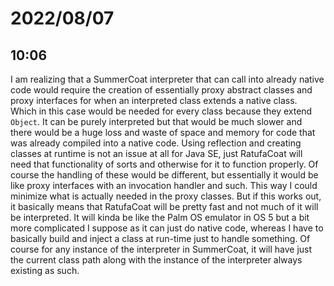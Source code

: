 # 2022/08/07

## 10:06

I am realizing that a SummerCoat interpreter that can call into already native
code would require the creation of essentially proxy abstract classes and
proxy interfaces for when an interpreted class extends a native class. Which
in this case would be needed for every class because they extend `Object`.
It can be purely interpreted but that would be much slower and there would be
a huge loss and waste of space and memory for code that was already compiled
into a native code. Using reflection and creating classes at runtime is not
an issue at all for Java SE, just RatufaCoat will need that functionality of
sorts and otherwise for it to function properly. Of course the handling of these
would be different, but essentially it would be like proxy interfaces with an
invocation handler and such. This way I could minimize what is actually needed
in the proxy classes. But if this works out, it basically means that RatufaCoat
will be pretty fast and not much of it will be interpreted. It will kinda be
like the Palm OS emulator in OS 5 but a bit more complicated I suppose as it
can just do native code, whereas I have to basically build and inject a class
at run-time just to handle something. Of course for any instance of the
interpreter in SummerCoat, it will have just the current class path along with
the instance of the interpreter always existing as such.